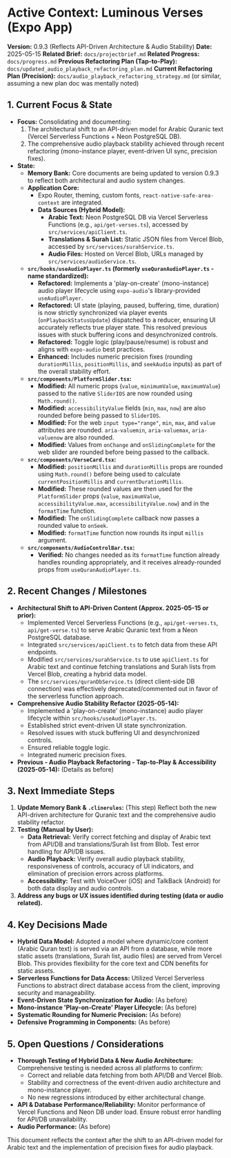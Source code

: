 # Active Context: Luminous Verses (Expo App)

**Version:** 0.9.3 (Reflects API-Driven Architecture & Audio Stability)
**Date:** 2025-05-15
**Related Brief:** `docs/projectbrief.md`
**Related Progress:** `docs/progress.md`
**Previous Refactoring Plan (Tap-to-Play):** `docs/updated_audio_playback_refactoring_plan.md`
**Current Refactoring Plan (Precision):** `docs/audio_playback_refactoring_strategy.md` (or similar, assuming a new plan doc was mentally noted)

## 1. Current Focus & State

-   **Focus:** Consolidating and documenting:
    1.  The architectural shift to an API-driven model for Arabic Quranic text (Vercel Serverless Functions + Neon PostgreSQL DB).
    2.  The comprehensive audio playback stability achieved through recent refactoring (mono-instance player, event-driven UI sync, precision fixes).
-   **State:**
    -   **Memory Bank:** Core documents are being updated to version 0.9.3 to reflect both architectural and audio system changes.
    -   **Application Core:**
        -   Expo Router, theming, custom fonts, `react-native-safe-area-context` are integrated.
        -   **Data Sources (Hybrid Model):**
            -   **Arabic Text:** Neon PostgreSQL DB via Vercel Serverless Functions (e.g., `api/get-verses.ts`), accessed by `src/services/apiClient.ts`.
            -   **Translations & Surah List:** Static JSON files from Vercel Blob, accessed by `src/services/surahService.ts`.
            -   **Audio Files:** Hosted on Vercel Blob, URLs managed by `src/services/audioService.ts`.
    -   **`src/hooks/useAudioPlayer.ts` (formerly `useQuranAudioPlayer.ts` - name standardized):**
        -   **Refactored:** Implements a 'play-on-create' (mono-instance) audio player lifecycle using `expo-audio`'s library-provided `useAudioPlayer`.
        -   **Refactored:** UI state (playing, paused, buffering, time, duration) is now strictly synchronized via player events (`onPlaybackStatusUpdate`) dispatched to a reducer, ensuring UI accurately reflects true player state. This resolved previous issues with stuck buffering icons and desynchronized controls.
        -   **Refactored:** Toggle logic (play/pause/resume) is robust and aligns with `expo-audio` best practices.
        -   **Enhanced:** Includes numeric precision fixes (rounding `durationMillis`, `positionMillis`, and `seekAudio` inputs) as part of the overall stability effort.
    -   **`src/components/PlatformSlider.tsx`:**
        -   **Modified:** All numeric props (`value`, `minimumValue`, `maximumValue`) passed to the native `SliderIOS` are now rounded using `Math.round()`.
        -   **Modified:** `accessibilityValue` fields (`min`, `max`, `now`) are also rounded before being passed to `SliderIOS`.
        -   **Modified:** For the web `input type="range"`, `min`, `max`, and `value` attributes are rounded. `aria-valuemin`, `aria-valuemax`, `aria-valuenow` are also rounded.
        -   **Modified:** Values from `onChange` and `onSlidingComplete` for the web slider are rounded before being passed to the callback.
    -   **`src/components/VerseCard.tsx`:**
        -   **Modified:** `positionMillis` and `durationMillis` props are rounded using `Math.round()` before being used to calculate `currentPositionMillis` and `currentDurationMillis`.
        -   **Modified:** These rounded values are then used for the `PlatformSlider` props (`value`, `maximumValue`, `accessibilityValue.max`, `accessibilityValue.now`) and in the `formatTime` function.
        -   **Modified:** The `onSlidingComplete` callback now passes a rounded value to `onSeek`.
        -   **Modified:** `formatTime` function now rounds its input `millis` argument.
    -   **`src/components/AudioControlBar.tsx`:**
        -   **Verified:** No changes needed as its `formatTime` function already handles rounding appropriately, and it receives already-rounded props from `useQuranAudioPlayer.ts`.

## 2. Recent Changes / Milestones

-   **Architectural Shift to API-Driven Content (Approx. 2025-05-15 or prior):**
    -   Implemented Vercel Serverless Functions (e.g., `api/get-verses.ts`, `api/get-verse.ts`) to serve Arabic Quranic text from a Neon PostgreSQL database.
    -   Integrated `src/services/apiClient.ts` to fetch data from these API endpoints.
    -   Modified `src/services/surahService.ts` to use `apiClient.ts` for Arabic text and continue fetching translations and Surah lists from Vercel Blob, creating a hybrid data model.
    -   The `src/services/quranDbService.ts` (direct client-side DB connection) was effectively deprecated/commented out in favor of the serverless function approach.
-   **Comprehensive Audio Stability Refactor (2025-05-14):**
    -   Implemented a 'play-on-create' (mono-instance) audio player lifecycle within `src/hooks/useAudioPlayer.ts`.
    -   Established strict event-driven UI state synchronization.
    -   Resolved issues with stuck buffering UI and desynchronized controls.
    -   Ensured reliable toggle logic.
    -   Integrated numeric precision fixes.
-   **Previous - Audio Playback Refactoring - Tap-to-Play & Accessibility (2025-05-14):** (Details as before)

## 3. Next Immediate Steps

1.  **Update Memory Bank & `.clinerules`:** (This step) Reflect both the new API-driven architecture for Quranic text and the comprehensive audio stability refactor.
2.  **Testing (Manual by User):**
    -   **Data Retrieval:** Verify correct fetching and display of Arabic text from API/DB and translations/Surah list from Blob. Test error handling for API/DB issues.
    -   **Audio Playback:** Verify overall audio playback stability, responsiveness of controls, accuracy of UI indicators, and elimination of precision errors across platforms.
    -   **Accessibility:** Test with VoiceOver (iOS) and TalkBack (Android) for both data display and audio controls.
3.  **Address any bugs or UX issues identified during testing (data or audio related).**

## 4. Key Decisions Made

-   **Hybrid Data Model:** Adopted a model where dynamic/core content (Arabic Quran text) is served via an API from a database, while more static assets (translations, Surah list, audio files) are served from Vercel Blob. This provides flexibility for the core text and CDN benefits for static assets.
-   **Serverless Functions for Data Access:** Utilized Vercel Serverless Functions to abstract direct database access from the client, improving security and manageability.
-   **Event-Driven State Synchronization for Audio:** (As before)
-   **Mono-instance 'Play-on-Create' Player Lifecycle:** (As before)
-   **Systematic Rounding for Numeric Precision:** (As before)
-   **Defensive Programming in Components:** (As before)

## 5. Open Questions / Considerations

-   **Thorough Testing of Hybrid Data & New Audio Architecture:** Comprehensive testing is needed across all platforms to confirm:
    -   Correct and reliable data fetching from both API/DB and Vercel Blob.
    -   Stability and correctness of the event-driven audio architecture and mono-instance player.
    -   No new regressions introduced by either architectural change.
-   **API & Database Performance/Reliability:** Monitor performance of Vercel Functions and Neon DB under load. Ensure robust error handling for API/DB unavailability.
-   **Audio Performance:** (As before)

This document reflects the context after the shift to an API-driven model for Arabic text and the implementation of precision fixes for audio playback.